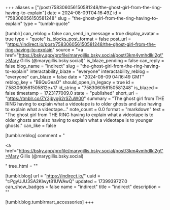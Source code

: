+++
aliases = ["/post/758306056150581248/the-ghost-girl-from-the-ring-having-to-explain"]
date = 2024-08-09T04:16:49Z
id = "758306056150581248"
slug = "the-ghost-girl-from-the-ring-having-to-explain"
type = "tumblr-quote"

[tumblr]
can_reblog = false
can_send_in_message = true
display_avatar = true
type = "quote"
is_blocks_post_format = false
post_url = "https://indirect.io/post/758306056150581248/the-ghost-girl-from-the-ring-having-to-explain"
source = "<a href=\"https://bsky.app/profile/marygillis.bsky.social/post/3km4vmhdlkl2g\">Mary Gillis (@marygillis.bsky.social)</a>"
is_blaze_pending = false
can_reply = false
blog_name = "indirect"
slug = "the-ghost-girl-from-the-ring-having-to-explain"
interactability_blaze = "everyone"
interactability_reblog = "everyone"
can_blaze = false
date = "2024-08-09 04:16:49 GMT"
reblog_key = "B9QuGeaO"
should_open_in_legacy = true
id = 7.583060561505812e+17
id_string = "758306056150581248"
is_blazed = false
timestamp = 1723177009.0
state = "published"
short_url = "https://tmblr.co/ZY3jbyg62rSZuW00"
summary = "The ghost girl from THE RING having to explain what a videotape is to older ghosts and also having to explain what a videotape..."
note_count = 0.0
format = "markdown"
text = "The ghost girl from THE RING having to explain what a videotape is to older ghosts and also having to explain what a videotape is to younger ghosts."
can_like = false

[tumblr.reblog]
comment = "<p><a href=\"https://bsky.app/profile/marygillis.bsky.social/post/3km4vmhdlkl2g\">Mary Gillis (@marygillis.bsky.social)</a></p>"
tree_html = ""

[tumblr.blog]
url = "https://indirect.io/"
uuid = "t:PgyUJU3SA2Klwyt81UWAwQ"
updated = 1739939727.0
can_show_badges = false
name = "indirect"
title = "indirect"
description = ""

[tumblr.blog.tumblrmart_accessories]
+++
